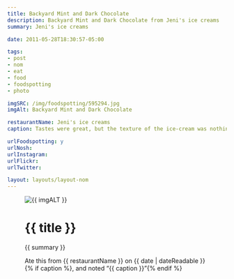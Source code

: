 ```yaml
---
title: Backyard Mint and Dark Chocolate
description: Backyard Mint and Dark Chocolate from Jeni's ice creams
summary: Jeni's ice creams

date: 2011-05-28T18:30:57-05:00

tags:
- post
- nom
- eat
- food
- foodspotting
- photo

imgSRC: /img/foodspotting/595294.jpg
imgAlt: Backyard Mint and Dark Chocolate

restaurantName: Jeni's ice creams
caption: Tastes were great, but the texture of the ice-cream was nothing to write home about.

urlFoodspotting: y
urlNosh:
urlInstagram:
urlFlickr:
urlTwitter:

layout: layouts/layout-nom
---
```

<figure class="nom">
	<img class="u-photo img-border" src="{{ imgSRC }}" alt="{{ imgALT }}">
	<figcaption>
		<h1 class="title p-name">{{ title }}</h1>
		<p class="summary">{{ summary }}</p>
		<p>Ate this from {{ restaurantName }} on <time class="dt-published" datetime="{{ date | dateIso }}">{{ date | dateReadable }}</time>{% if caption %}, and noted <q class="caption">{{ caption }}</q>{% endif %}
	</figcaption>
</figure>